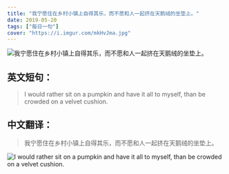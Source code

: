 ```yaml
---
title: "我宁愿住在乡村小镇上自得其乐，而不愿和人一起挤在天鹅绒的坐垫上。"
date: 2019-05-20
tags: ["每日一句"]
cover: "https://i.imgur.com/mkHvJma.jpg"
---
```


![我宁愿住在乡村小镇上自得其乐，而不愿和人一起挤在天鹅绒的坐垫上。](https://i.imgur.com/RPiXiwa.jpg)

## 英文短句：
> I would rather sit on a pumpkin and have it all to myself, than be crowded on a velvet cushion.

<!--more-->

## 中文翻译：
> 我宁愿住在乡村小镇上自得其乐，而不愿和人一起挤在天鹅绒的坐垫上。

![I would rather sit on a pumpkin and have it all to myself, than be crowded on a velvet cushion.](https://i.imgur.com/iXKjCAr.jpg)

